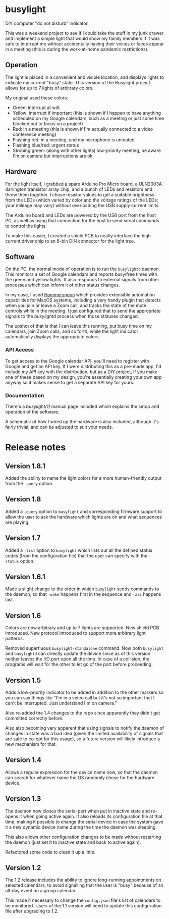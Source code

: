 # busylight
DIY computer "do not disturb" indicator

This was a weekend project to see if I could take the stuff in my junk drawer and implement a simple light that would show my family members if it was safe to interrupt me without accidentally having their voices or faces appear in a meeting (this is during the work-at-home pandemic restrictions).

## Operation
The light is placed in a convenient and visible location, and displays lights to indicate my current "busy" state.
This version of the Busylight project allows for up to 7 lights of arbitrary colors.

My original used these colors:
* Green: interrupt at will.
* Yellow: interrupt if important (this is shown if I happen to have anything scheduled on my Google calendars, such as a meeting or just some time blocked out to focus on a project)
* Red: in a meeting (this is shown if I'm actually connected to a video conference meeting)
* Flashing red: in a meeting, and my microphone is unmuted
* Flashing blue/red: urgent status
* Strobing green: (along with other lights) low-priority meeting, be aware I'm on camera but interruptions are ok


## Hardware
For the light itself, I grabbed a spare Arduino Pro Micro board, a ULN2003A darlington transistor array chip, and a bunch of LEDs and resistors and threw them together.
I chose resistor values to get a suitable brightness from the LEDs (which varied by color and the voltage ratings of the LEDs; your mileage may vary) without overloading
the USB supply current limits.

The Arduino board and LEDs are powered by the USB port from the host PC, as well as using that connection for the host to send serial commands to control the lights.

To make this easier, I created a shield PCB to neatly interface the high current driver chip to an 8-bin DIN connector for the light tree.

## Software
On the PC, the normal mode of operation is to run the `busylightd` daemon. This monitors a set of Google calendars and reports busy/free times with the green and yellow
lights. It also responds to external signals from other processes which can inform it of other status changes.

In my case, I used [Hammerspoon](https://www.hammerspoon.org) which provides extensible automation capabilities for MacOS systems, including a very handy plugin that detects
when you join or leave a Zoom call, and tracks the state of the mute controls while in the meeting. I just configured that to send the appropriate signals to the
*busylightd* process when those statuses changed.

The upshot of that is that I can leave this running, put busy time on my calendars, join Zoom calls, and so forth, while the light indicator automatically displays
the appropriate colors.

### API Access
To get access to the Google calendar API, you'll need to register with Google and get an API key. If I were distributing this as a pre-made app, I'd include my API key
with the distribution, but as a DIY project, if you make one of these based on my design, you're essentially creating your own app anyway so it makes sense to get a
separate API key for yours.

### Documentation
There's a *busylight(1)* manual page included which explains the setup and operation of the software.

A schematic of how I wired up the hardware is also included, although it's fairly trivial, and can be adjusted to suit your needs.

# Release notes
## Version 1.8.1
Added the ability to name the light colors for a more human-friendly output
from the `-query` option.

## Version 1.8
Added a `-query` option to `busylight` and corresponding firmware support to allow
the user to ask the hardware which lights are on and what sequences are playing.

## Version 1.7
Added a `-list` option to `busylight` which lists out all the defined status codes
(from the configuration file) that the user can specify with the `-status` option.

## Version 1.6.1
Made a slight change to the order in which `busylight` sends commands to the daemon,
so that `-wake` happens first in the sequence and `-zzz` happens last.

## Version 1.6
Colors are now arbitrary and up to 7 lights are supported. New shield PCB introduced.
New protocol introduced to support more arbitrary light patterns.

Removed superfluous `busylight-standalone` command. Now both `busylight` and `busylightd` can
directly update the device since as of this version neither leaves the I/O
port open all the time. In case of a collision, the programs will wait for the other to
let go of the port before proceeding.

## Version 1.5
Adds a low-priority indicator to be added in addition to the other
markers so you can say things like "I'm in a video call but it's not
so important that I can't be interrupted. Just understand I'm on camera."

Also re-added the 1.4 changes to the repo since apparently they didn't get
committed correctly before.

Also also becoming very apparent that using signals to notify the daemon
of changes in state was a bad idea (given the limited availability of
signals that are safe to co-opt for this usage), so a future version will 
likely introduce a new mechanism for that.

## Version 1.4
Allows a regular expression for the device name now, so that the daemon
can search for whatever name the OS randomly chose for the hardware device.

## Version 1.3
The daemon now closes the serial port when put in inactive state and
re-opens it when going active again. It also reloads its configuration
file at that time, making it possible to change the serial device in case
the system gave it a new dynamic device name during the time the daemon
was sleeping.

This also allows other configuration changes to be made  without restarting
the daemon (just set it to inactive state and back to active again).

Refactored some code to clean it up a little. 

## Version 1.2
The 1.2 release includes the ability to ignore long-running appointments on selected calendars, to avoid
signalling that the user is "busy" because of an all-day event on a group calendar.

This made it necessary to change the `config.json` file's list of calendars to be monitored. Users of the 1.1 version will need to 
update this configuration file after upgrading to 1.2.
